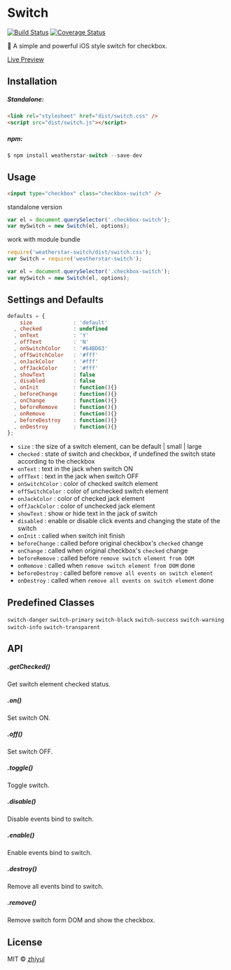 # Switch

[![Build Status](https://travis-ci.org/zhiyul/switch.svg?branch=master)](https://travis-ci.org/zhiyul/switch)
[![Coverage Status](https://coveralls.io/repos/github/zhiyul/Switch/badge.svg?branch=master)](https://coveralls.io/github/zhiyul/Switch?branch=master)

:rabbit: A simple and powerful iOS style switch for checkbox.

[Live Preview](http://weatherstar.me/switch/)

## Installation

##### Standalone:

```html
<link rel="stylesheet" href="dist/switch.css" />
<script src="dist/switch.js"></script>
```

##### npm:

```javascript
$ npm install weatherstar-switch --save-dev
```

## Usage

````html
<input type="checkbox" class="checkbox-switch" />
````

standalone version

````javascript
var el = document.querySelector('.checkbox-switch');
var mySwitch = new Switch(el, options);
````

work with module bundle

```javascript
require('weatherstar-switch/dist/switch.css');
var Switch = require('weatherstar-switch');

var el = document.querySelector('.checkbox-switch');
var mySwitch = new Switch(el, options);
```

## Settings and Defaults

```js
defaults = {
    size             : 'default'
  , checked          : undefined
  , onText           : 'Y'
  , offText          : 'N'
  , onSwitchColor    : '#64BD63'
  , offSwitchColor   : '#fff'
  , onJackColor      : '#fff'
  , offJackColor     : '#fff'
  , showText         : false
  , disabled         : false
  , onInit           : function(){}
  , beforeChange     : function(){}
  , onChange         : function(){}
  , beforeRemove     : function(){}
  , onRemove         : function(){}
  , beforeDestroy    : function(){}
  , onDestroy        : function(){}
};
```

- `size` : the size of a switch element, can be default | small | large
- `checked` : state of switch and checkbox, if undefined the switch state according to the checkbox
- `onText` :  text in the jack when switch ON
- `offText` : text in the jack when switch OFF
- `onSwitchColor` : color of checked switch element
- `offSwitchColor` : color of unchecked switch element
- `onJackColor` : color of checked jack element
- `offJackColor` : color of unchecked jack element
- `showText` : show or hide text in the jack of switch 
- `disabled` : enable or disable click events and changing the state of the switch
- `onInit` : called when switch init finish
- `beforeChange` : called before original checkbox's `checked` change
- `onChange` : called when original checkbox's `checked` change
- `beforeRemove` : called before `remove switch element from DOM`
- `onRemove` : called when `remove switch element from DOM` done
- `beforeDestroy` : called before  `remove all events on switch element`
- `onDestroy` : called when  `remove all events on switch element` done


## Predefined Classes

`switch-danger`
`switch-primary`
`switch-black`
`switch-success`
`switch-warning`
`switch-info`
`switch-transparent`

## API

##### .getChecked()

Get switch element checked status.

##### .on()

Set switch ON.

##### .off()

Set switch OFF.

##### .toggle()

Toggle switch.

##### .disable()

Disable events bind to switch.

##### .enable()

Enable events bind to switch.

##### .destroy()

Remove all events bind to switch.

##### .remove()

Remove switch form DOM and show the checkbox.

## License

MIT © [zhiyul](http://github.com/zhiyul)

